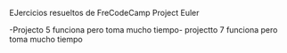 EJercicios resueltos de FreCodeCamp Project Euler

-Projecto 5 funciona pero toma mucho tiempo-
projectto 7 funciona pero toma mucho tiempo
